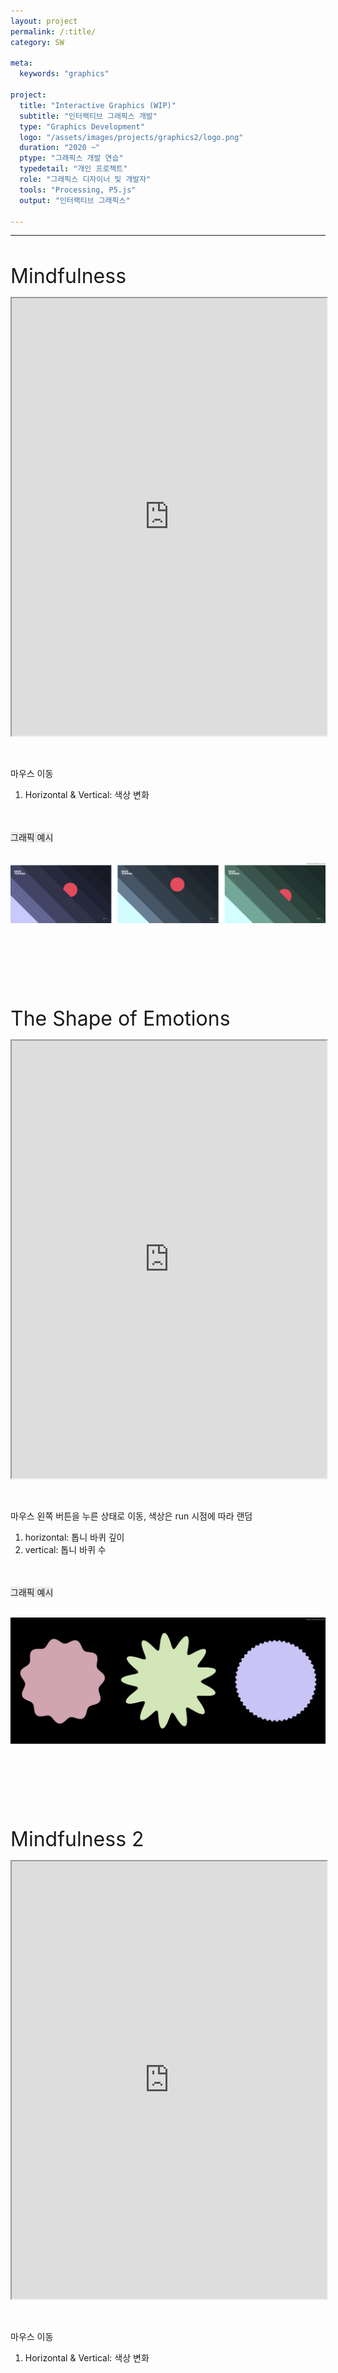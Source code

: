 ```yaml
---
layout: project
permalink: /:title/
category: SW

meta:
  keywords: "graphics"

project:
  title: "Interactive Graphics (WIP)"
  subtitle: "인터랙티브 그래픽스 개발"
  type: "Graphics Development"
  logo: "/assets/images/projects/graphics2/logo.png"
  duration: "2020 ~"
  ptype: "그래픽스 개발 연습"
  typedetail: "개인 프로젝트"
  role: "그래픽스 디자이너 및 개발자"
  tools: "Processing, P5.js"
  output: "인터랙티브 그래픽스"

---
```

---
<br>

<font size="6em">Mindfulness</font>
<br>

<p align="center">
  <iframe src="https://editor.p5js.org/yihaanstar/embed/H2dQVuOUK" width="100%" height="700"></iframe>
</p>
<br>

마우스 이동
01. Horizontal & Vertical: 색상 변화
<br><br><br>

<span style="background-color:#EBEBEB">그래픽 예시</span>
<br><br>

<p align="center">
  <img src="/assets/images/projects/graphics2/01.png">
</p>  
<br><br><br><br><br><br>

<font size="6em">The Shape of Emotions</font>
<br>

<p align="center">
  <iframe src="https://editor.p5js.org/yihaanstar/embed/BJd5Tq_yG" width="100%" height="700"></iframe>
</p>
<br>

마우스 왼쪽 버튼을 누른 상태로 이동, 색상은 run 시점에 따라 랜덤
01. horizontal: 톱니 바퀴 깊이
02. vertical: 톱니 바퀴 수
<br><br><br>

<span style="background-color:#EBEBEB">그래픽 예시</span>
<br><br>

<p align="center">
  <img src="/assets/images/projects/graphics2/02.png">
</p>  
<br><br><br><br><br><br>

<font size="6em">Mindfulness 2</font>
<br>

<p align="center">
  <iframe src="https://editor.p5js.org/yihaanstar/embed/hN4brlfQl" width="100%" height="700"></iframe>
</p>
<br>

마우스 이동
01. Horizontal & Vertical: 색상 변화
<br><br><br><br><br><br>

